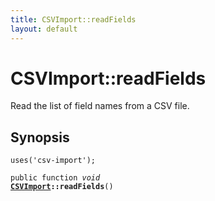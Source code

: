 ```yaml
---
title: CSVImport::readFields
layout: default
---
```


# CSVImport::readFields

Read the list of field names from a CSV file.

## Synopsis

<code>uses('csv-import');</code>

<code>public function <i>void</i> <b><a href="CSVImport">CSVImport</a>::readFields</b>()</code>

